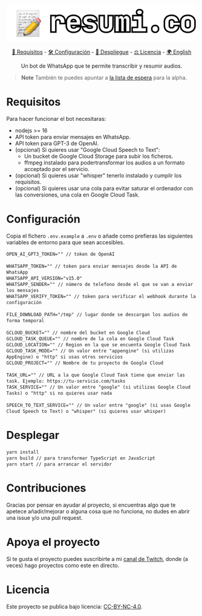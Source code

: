 <p align="center">
   <a href="https://www.resumi.co">
      <img src="./.github/resumico.png">
   </a>
   <p align="center">
      <a href="#requisitos">🧰 Requisitos</a> -
      <a href="#configuracion">🛠️ Configuración</a> - 
      <a href="#desplegar">🚀 Despliegue</a> - 
      <a href="#licencia">⚖️ Licencia</a> - 
      <a href="./README.en.md">🌍 English</a>
   </p>
   <p align="center">
      Un bot de WhatsApp que te permite transcribir y resumir audios.
   </p>
</p>

> **Note**
> También te puedes apuntar a [la lista de espera](https://www.resumi.co) para la alpha.

# Requisitos

Para hacer funcionar el bot necesitaras:
- nodejs >= 16
- API token para enviar mensajes en WhatsApp.
- API token para GPT-3 de OpenAI.
- (opcional) Si quieres usar "Google Cloud Speech to Text":
  - Un bucket de Google Cloud Storage para subir los ficheros.
  - ffmpeg instalado para podertransformar los audios a un formato acceptado por el servicio.
- (opcional) Si quieres usar "whisper" tenerlo instalado y cumplir los requisitos.
- (opcional) Si quieres usar una cola para evitar saturar el ordenador con las conversiones, una cola en Google Cloud Task.

# Configuración

Copia el fichero `.env.example` a `.env` o añade como prefieras las siguientes variables de entorno para que sean accesibles.

```text
OPEN_AI_GPT3_TOKEN="" // token de OpenAI

WHATSAPP_TOKEN="" // token para enviar mensajes desde la API de WhatsApp
WHATSAPP_API_VERSION="v15.0"
WHATSAPP_SENDER="" // número de telefono desde el que se van a enviar los mensajes
WHATSAPP_VERIFY_TOKEN="" // token para verificar el webhook durante la configuración

FILE_DOWNLOAD_PATH="/tmp" // lugar donde se descargan los audios de forma temporal

GCLOUD_BUCKET="" // nombre del bucket en Google Cloud
GCLOUD_TASK_QUEUE="" // nombre de la cola en Google Cloud Task
GCLOUD_LOCATION="" // Region en la que se encuenta Google Cloud Task
GCLOUD_TASK_MODE="" // Un valor entre "appengine" (si utilizas AppEngine) o "http" si usas otros servicios
GCLOUD_PROJECT="" // Nombre de tu proyecto de Google Cloud

TASK_URL="" // URL a la que Google Cloud Task tiene que enviar las task. Ejemplo: https://tu-servicio.com/tasks
TASK_SERVICE="" // Un valor entre "google" (si utilizas Google Cloud Tasks) o "http" si no quieres usar nada

SPEECH_TO_TEXT_SERVICE="" // Un valor entre "google" (si usas Google Cloud Speech to Text) o "whisper" (si quieres usar whisper)
```
# Desplegar

```
yarn install
yarn build // para transformar TypeScript en JavaScript
yarn start // para arrancar el servidor
```

# Contribuciones

Gracias por pensar en ayudar al proyecto, si encuentras algo que te apetece añadir/mejorar o alguna cosa que no funciona, no dudes en abrir una issue y/o una pull request.

# Apoya el proyecto

Si te gusta el proyecto puedes suscribirte a mi [canal de Twitch](https://www.twitch.tv/santima10), donde (a veces) hago proyectos como este en directo.

# Licencia

Este proyecto se publica bajo licencia: [CC-BY-NC-4.0](./LICENSE).

